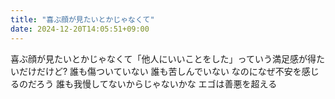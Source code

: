 ```yaml
---
title: "喜ぶ顔が見たいとかじゃなくて"
date: 2024-12-20T14:05:51+09:00
---
```

喜ぶ顔が見たいとかじゃなくて「他人にいいことをした」っていう満足感が得たいだけだけど?
誰も傷ついていない
誰も苦しんでいない
なのになぜ不安を感じるのだろう
誰も我慢してないからじゃないかな
エゴは善悪を超える

